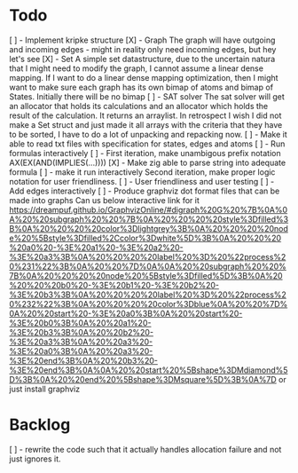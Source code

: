 # Todo
[ ] - Implement kripke structure
	[X] - Graph
	The graph will have outgoing and incoming edges - might in reality only need incoming edges, but hey let's see
	[X] - Set
	A simple set datastructure, due to the uncertain natura that I might
	need to modify the graph, I cannot assume a linear dense mapping.
	If I want to do a linear dense mapping optimization, then I might want
	to make sure each graph has its own bimap of atoms and bimap of States.
	Initially there will be no bimap
	[ ] - SAT solver
	The sat solver will get an allocator that holds its calculations and an
	allocator which holds the result of the calculation. It returns an
	arraylist. In retrospect I wish I did not make a Set struct and just
	made it all arrays with the criteria that they have to be sorted, I have
	to do a lot of unpacking and repacking now.
		[ ] - Make it able to read txt files with specification for states,
	edges and atoms
	[ ] - Run formulas interactively
		[ ] - First iteration, make unambigous prefix notation
		AX(EX(AND(IMPLIES(...))))
			[X] - Make zig able to parse string into adequate formula
			[ ] - make it run interactively
		Second iteration, make proper logic notation for user
		friendliness.
[ ] - User friendliness and user testing
	[ ] - Add edges interactively
	[ ] - Produce graphviz dot format files that can be made into graphs
		Can us below interactive link for it
		https://dreampuf.github.io/GraphvizOnline/#digraph%20G%20%7B%0A%0A%20%20subgraph%20%20%7B%0A%20%20%20%20style%3Dfilled%3B%0A%20%20%20%20color%3Dlightgrey%3B%0A%20%20%20%20node%20%5Bstyle%3Dfilled%2Ccolor%3Dwhite%5D%3B%0A%20%20%20%20a0%20-%3E%20a1%20-%3E%20a2%20-%3E%20a3%3B%0A%20%20%20%20label%20%3D%20%22process%20%231%22%3B%0A%20%20%7D%0A%0A%20%20subgraph%20%20%7B%0A%20%20%20%20node%20%5Bstyle%3Dfilled%5D%3B%0A%20%20%20%20b0%20-%3E%20b1%20-%3E%20b2%20-%3E%20b3%3B%0A%20%20%20%20label%20%3D%20%22process%20%232%22%3B%0A%20%20%20%20color%3Dblue%0A%20%20%7D%0A%20%20start%20-%3E%20a0%3B%0A%20%20start%20-%3E%20b0%3B%0A%20%20a1%20-%3E%20b3%3B%0A%20%20b2%20-%3E%20a3%3B%0A%20%20a3%20-%3E%20a0%3B%0A%20%20a3%20-%3E%20end%3B%0A%20%20b3%20-%3E%20end%3B%0A%0A%20%20start%20%5Bshape%3DMdiamond%5D%3B%0A%20%20end%20%5Bshape%3DMsquare%5D%3B%0A%7D
		or just install graphviz









# Backlog

[ ] - rewrite the code such that it actually handles allocation failure and not just ignores it.

